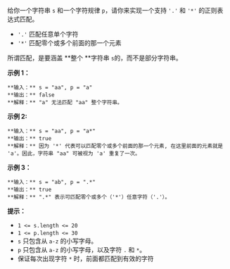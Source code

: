 给你一个字符串 `s` 和一个字符规律 `p`，请你来实现一个支持 `'.'` 和 `'*'` 的正则表达式匹配。

  * `'.'` 匹配任意单个字符
  * `'*'` 匹配零个或多个前面的那一个元素

所谓匹配，是要涵盖  **整个  **字符串 `s`的，而不是部分字符串。



**示例 1：**

    
    
    **输入：** s = "aa", p = "a"
    **输出：** false
    **解释：** "a" 无法匹配 "aa" 整个字符串。
    

**示例 2:**

    
    
    **输入：** s = "aa", p = "a*"
    **输出：** true
    **解释：** 因为 '*' 代表可以匹配零个或多个前面的那一个元素, 在这里前面的元素就是 'a'。因此，字符串 "aa" 可被视为 'a' 重复了一次。
    

**示例  3：**

    
    
    **输入：** s = "ab", p = ".*"
    **输出：** true
    **解释：** ".*" 表示可匹配零个或多个（'*'）任意字符（'.'）。
    



**提示：**

  * `1 <= s.length <= 20`
  * `1 <= p.length <= 30`
  * `s` 只包含从 `a-z` 的小写字母。
  * `p` 只包含从 `a-z` 的小写字母，以及字符 `.` 和 `*`。
  * 保证每次出现字符 `*` 时，前面都匹配到有效的字符

